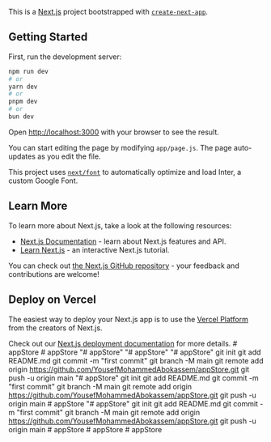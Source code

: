 This is a [Next.js](https://nextjs.org/) project bootstrapped with [`create-next-app`](https://github.com/vercel/next.js/tree/canary/packages/create-next-app).

## Getting Started

First, run the development server:

```bash
npm run dev
# or
yarn dev
# or
pnpm dev
# or
bun dev
```

Open [http://localhost:3000](http://localhost:3000) with your browser to see the result.

You can start editing the page by modifying `app/page.js`. The page auto-updates as you edit the file.

This project uses [`next/font`](https://nextjs.org/docs/basic-features/font-optimization) to automatically optimize and load Inter, a custom Google Font.

## Learn More

To learn more about Next.js, take a look at the following resources:

- [Next.js Documentation](https://nextjs.org/docs) - learn about Next.js features and API.
- [Learn Next.js](https://nextjs.org/learn) - an interactive Next.js tutorial.

You can check out [the Next.js GitHub repository](https://github.com/vercel/next.js/) - your feedback and contributions are welcome!

## Deploy on Vercel

The easiest way to deploy your Next.js app is to use the [Vercel Platform](https://vercel.com/new?utm_medium=default-template&filter=next.js&utm_source=create-next-app&utm_campaign=create-next-app-readme) from the creators of Next.js.

Check out our [Next.js deployment documentation](https://nextjs.org/docs/deployment) for more details.
#   a p p S t o r e  
 #   a p p S t o r e  
 "# appStore" 
"# appStore" 
"# appStore"  git init git add README.md git commit -m "first commit" git branch -M main git remote add origin https://github.com/YousefMohammedAbokassem/appStore.git git push -u origin main
"# appStore"  git init git add README.md git commit -m "first commit" git branch -M main git remote add origin https://github.com/YousefMohammedAbokassem/appStore.git git push -u origin main
#   a p p S t o r e  
 "# appStore"  git init git add README.md git commit -m "first commit" git branch -M main git remote add origin https://github.com/YousefMohammedAbokassem/appStore.git git push -u origin main
#   a p p S t o r e  
 #   a p p S t o r e  
 #   a p p S t o r e  
 